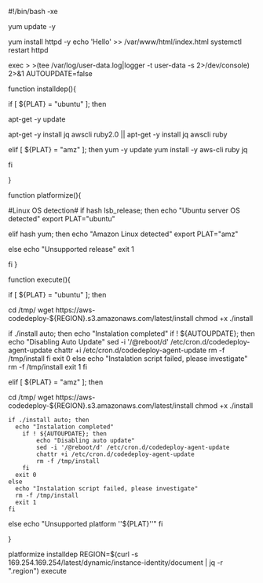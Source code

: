 #!/bin/bash -xe

yum update -y

yum install httpd -y
echo 'Hello' >> /var/www/html/index.html
systemctl restart httpd


exec > >(tee /var/log/user-data.log|logger -t user-data -s 2>/dev/console) 2>&1
AUTOUPDATE=false

function installdep(){

if [ ${PLAT} = "ubuntu" ]; then

  apt-get -y update
  
  apt-get -y install jq awscli ruby2.0 || apt-get -y install jq awscli ruby



elif [ ${PLAT} = "amz" ]; then
  yum -y update
  yum install -y aws-cli ruby jq

fi

}

function platformize(){

#Linux OS detection#
 if hash lsb_release; then
   echo "Ubuntu server OS detected"
   export PLAT="ubuntu"


elif hash yum; then
  echo "Amazon Linux detected"
  export PLAT="amz"

 else
   echo "Unsupported release"
   exit 1

 fi
}


function execute(){

if [ ${PLAT} = "ubuntu" ]; then

  cd /tmp/
  wget https://aws-codedeploy-${REGION}.s3.amazonaws.com/latest/install
  chmod +x ./install

  if ./install auto; then
    echo "Instalation completed"
      if ! ${AUTOUPDATE}; then
            echo "Disabling Auto Update"
            sed -i '/@reboot/d' /etc/cron.d/codedeploy-agent-update
            chattr +i /etc/cron.d/codedeploy-agent-update
            rm -f /tmp/install
      fi
    exit 0
  else
    echo "Instalation script failed, please investigate"
    rm -f /tmp/install
    exit 1
  fi

elif [ ${PLAT} = "amz" ]; then

  cd /tmp/
  wget https://aws-codedeploy-${REGION}.s3.amazonaws.com/latest/install
  chmod +x ./install

    if ./install auto; then
      echo "Instalation completed"
        if ! ${AUTOUPDATE}; then
            echo "Disabling auto update"
            sed -i '/@reboot/d' /etc/cron.d/codedeploy-agent-update
            chattr +i /etc/cron.d/codedeploy-agent-update
            rm -f /tmp/install
        fi
      exit 0
    else
      echo "Instalation script failed, please investigate"
      rm -f /tmp/install
      exit 1
    fi

else
  echo "Unsupported platform ''${PLAT}''"
fi

}

platformize
installdep
REGION=$(curl -s 169.254.169.254/latest/dynamic/instance-identity/document | jq -r ".region")
execute
